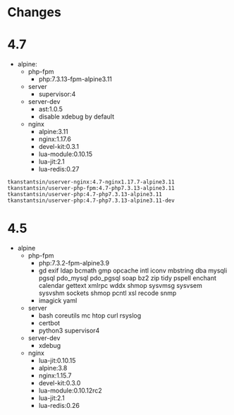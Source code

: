 # Changes

# 4.7

- alpine:
    - php-fpm
        - php:7.3.13-fpm-alpine3.11
    - server
        - supervisor:4
    - server-dev
        - ast:1.0.5
        - disable xdebug by default
    - nginx
        - alpine:3.11
        - nginx:1.17.6
        - devel-kit:0.3.1
        - lua-module:0.10.15
        - lua-jit:2.1
        - lua-redis:0.27
        
`tkanstantsin/userver-nginx:4.7-nginx1.17.7-alpine3.11`
`tkanstantsin/userver-php-fpm:4.7-php7.3.13-alpine3.11`
`tkanstantsin/userver-php:4.7-php7.3.13-alpine3.11`
`tkanstantsin/userver-php:4.7-php7.3.13-alpine3.11-dev`


# 4.5

- alpine
    - php-fpm
        - php:7.3.2-fpm-alpine3.9
        - gd exif ldap bcmath gmp opcache intl iconv mbstring dba mysqli pgsql pdo_mysql pdo_pgsql soap bz2 zip tidy pspell enchant calendar gettext xmlrpc wddx shmop sysvmsg sysvsem sysvshm sockets shmop pcntl xsl recode snmp
        - imagick yaml
    - server
        - bash coreutils mc htop curl rsyslog
        - certbot
        - python3 supervisor4
    - server-dev
        - xdebug
    - nginx 
        - lua-jit:0.10.15
        - alpine:3.8
        - nginx:1.15.7
        - devel-kit:0.3.0
        - lua-module:0.10.12rc2
        - lua-jit:2.1
        - lua-redis:0.26
